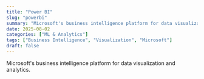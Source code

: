 ```yaml
---
title: "Power BI"
slug: "powerbi"
summary: "Microsoft's business intelligence platform for data visualization and analytics."
date: 2025-08-02
categories: ["ML & Analytics"]
tags: ["Business Intelligence", "Visualization", "Microsoft"]
draft: false
---
```


Microsoft's business intelligence platform for data visualization and analytics.

